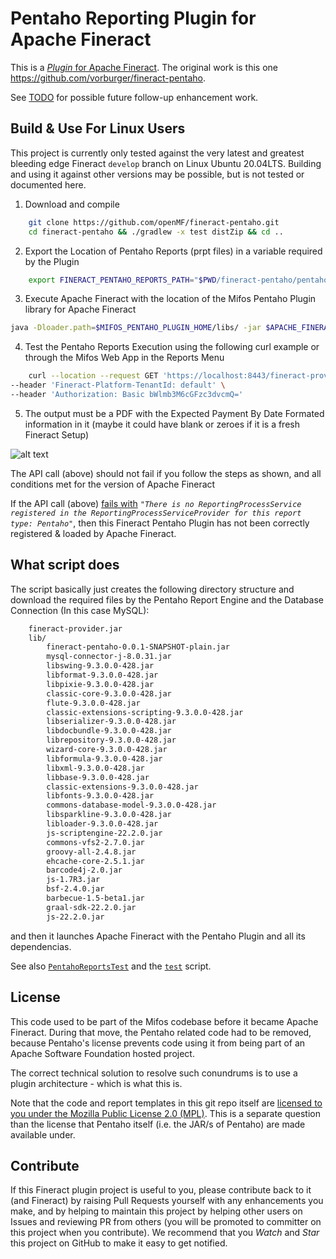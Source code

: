 # Pentaho Reporting Plugin for Apache Fineract

This is a [_Plugin_ for Apache Fineract](https://github.com/apache/fineract/blob/maintenance/1.6/fineract-doc/src/docs/en/deployment.adoc). The original work is this one https://github.com/vorburger/fineract-pentaho.

See [TODO](TODO.md) for possible future follow-up enhancement work.

## Build & Use For Linux Users

This project is currently only tested against the very latest and greatest
bleeding edge Fineract `develop` branch on Linux Ubuntu 20.04LTS. Building and using it against
other versions may be possible, but is not tested or documented here.

1. Download and compile

```bash
    git clone https://github.com/openMF/fineract-pentaho.git
    cd fineract-pentaho && ./gradlew -x test distZip && cd ..
```
2. Export the Location of Pentaho Reports (prpt files) in a variable required by the Plugin

```bash
    export FINERACT_PENTAHO_REPORTS_PATH="$PWD/fineract-pentaho/pentahoReports/"
```    

3. Execute Apache Fineract with the location of the Mifos Pentaho Plugin library for Apache Fineract

```bash
java -Dloader.path=$MIFOS_PENTAHO_PLUGIN_HOME/libs/ -jar $APACHE_FINERACT_HOME/fineract-provider.jar
```

4. Test the Pentaho Reports Execution using the following curl example or through the Mifos Web App in the Reports Menu

```bash
    curl --location --request GET 'https://localhost:8443/fineract-provider/api/v1/runreports/Expected%20Payments%20By%20Date%20-%20Formatted?tenantIdentifier=default&locale=en&dateFormat=dd%20MMMM%20yyyy&R_startDate=01%20January%202022&R_endDate=02%20January%202023&R_officeId=1&output-type=PDF&R_loanOfficerId=-1' \
--header 'Fineract-Platform-TenantId: default' \
--header 'Authorization: Basic bWlmb3M6cGFzc3dvcmQ='
```

5. The output must be a PDF with the Expected Payment By Date Formated information in it (maybe it could have blank or zeroes if it is a fresh Fineract Setup)

![alt text](https://github.com/openMF/fineract-pentaho/blob/1.8/img/screenshot_pentaho_report.png?raw=true)

The API call (above) should not fail if you follow the steps as shown, and all conditions met for the version of Apache Fineract

If the API call (above) [fails with](https://issues.apache.org/jira/browse/FINERACT-1173) 
_`"There is no ReportingProcessService registered in the ReportingProcessServiceProvider for this report type: Pentaho"`_, 
then this Fineract Pentaho Plugin has not been correctly registered & loaded by Apache Fineract.

## What script does

The script basically just creates the following directory structure and download the required files by the Pentaho Report Engine and the Database Connection (In this case MySQL):

```bash
    fineract-provider.jar
    lib/
        fineract-pentaho-0.0.1-SNAPSHOT-plain.jar
        mysql-connector-j-8.0.31.jar
        libswing-9.3.0.0-428.jar
        libformat-9.3.0.0-428.jar
        libpixie-9.3.0.0-428.jar
        classic-core-9.3.0.0-428.jar
        flute-9.3.0.0-428.jar
        classic-extensions-scripting-9.3.0.0-428.jar
        libserializer-9.3.0.0-428.jar
        libdocbundle-9.3.0.0-428.jar
        librepository-9.3.0.0-428.jar
        wizard-core-9.3.0.0-428.jar
        libformula-9.3.0.0-428.jar
        libxml-9.3.0.0-428.jar
        libbase-9.3.0.0-428.jar
        classic-extensions-9.3.0.0-428.jar
        libfonts-9.3.0.0-428.jar
        commons-database-model-9.3.0.0-428.jar
        libsparkline-9.3.0.0-428.jar
        libloader-9.3.0.0-428.jar
        js-scriptengine-22.2.0.jar
        commons-vfs2-2.7.0.jar
        groovy-all-2.4.8.jar
        ehcache-core-2.5.1.jar
        barcode4j-2.0.jar
        js-1.7R3.jar
        bsf-2.4.0.jar
        barbecue-1.5-beta1.jar
        graal-sdk-22.2.0.jar
        js-22.2.0.jar
```

and then it launches Apache Fineract with the Pentaho Plugin and all its dependencias.

See also [`PentahoReportsTest`](src/test/java/org/mifos/fineract/pentaho/PentahoReportsTest.java) and the [`test`](test) script.


## License

This code used to be part of the Mifos codebase before it became Apache Fineract.
During that move, the Pentaho related code had to be removed, because Pentaho's license
prevents code using it from being part of an Apache Software Foundation hosted project.

The correct technical solution to resolve such conundrums is to use a plugin architecture - which is what this is.

Note that the code and report templates in this git repo itself are
[licensed to you under the Mozilla Public License 2.0 (MPL)](https://github.com/openMF/fineract-pentaho/blob/develop/LICENSE).
This is a separate question than the license that Pentaho itself (i.e. the JAR/s of Pentaho) are made available under.


## Contribute

If this Fineract plugin project is useful to you, please contribute back to it (and
Fineract) by raising Pull Requests yourself with any enhancements you make, and by helping
to maintain this project by helping other users on Issues and reviewing PR from others
(you will be promoted to committer on this project when you contribute).  We recommend
that you _Watch_ and _Star_ this project on GitHub to make it easy to get notified.

